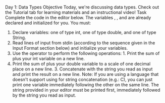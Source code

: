 Day 1: Data Types 
Objective 
Today, we're discussing data types. Check out the Tutorial tab for learning materials and an instructional video! 
Task 
Complete the code in the editor below. The variables , , and are already declared and initialized for you. You must:
1. Declare variables: one of type int, one of type double, and one of type String. 
2. Read lines of input from stdin (according to the sequence given in the Input Format section below) and initialize your variables. 
3. Use the operator to perform the following operations: 1. Print the sum of plus your int variable on a new line. 
2. Print the sum of plus your double variable to a scale of one decimal place on a new line. 3. Concatenate with the string you read as input and print the result on a new line. 
Note: If you are using a language that doesn't support using for string concatenation (e.g.: C), you can just print one variable immediately following the other on the same line. The string provided in your editor must be printed first, immediately followed by the string you read as input. 

